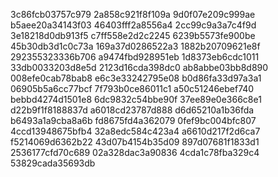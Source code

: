 3c86fcb03757c979
2a858c921f8f109a
9d0f07e209c999ae
b5aee20a34143f03
46403fff2a8556a4
2cc99c9a3a7c4f9d
3e18218d0db913f5
c7ff558e2d2c2245
6239b5573fe900be
45b30db3d1c0c73a
169a37d0286522a3
1882b20709621e8f
292355323336b706
a9474fbd928951eb
1d8373eb6cdc1011
33db0033203d8e5d
2123d16cda398dc0
ab8abbe03bb8d890
008efe0cab78bab8
e6c3e33242795e08
b0d86fa33d97a3a1
06905b5a6cc77bcf
7f793b0ce86011c1
a50c51246ebef740
bebbd4274d1501e8
6dc9832c54bbe90f
37ee89e0e366c8e1
d22b9f1f8188837d
a6018cd23787d888
d6d65210a1b36fda
b6493a1a9cba8a6b
fd8675fd4a362079
0fef9bc004bfc807
4ccd13948675bfb4
32a8edc584c423a4
a6610d217f2d6ca7
f5214069d6362b22
43d07b4154b35d09
897d07681f1833d1
2536177cfd70c689
02a328dac3a90836
4cda1c78fba329c4
53829cada35693db

